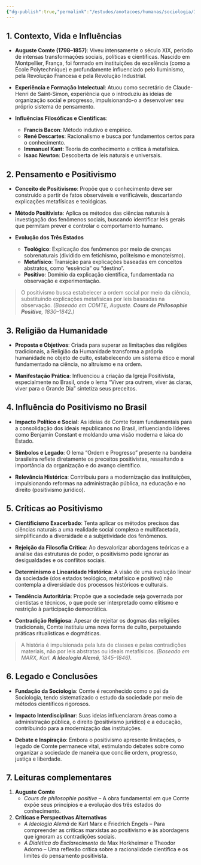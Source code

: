 ```yaml
---
{"dg-publish":true,"permalink":"/estudos/anotacoes/humanas/sociologia/1-teoria-da-sociologia/1-2-auguste-comte/","updated":"2025-03-23T01:48:40.870-03:00"}
---
```


## 1. Contexto, Vida e Influências

- **Auguste Comte (1798–1857)**:
    Viveu intensamente o século XIX, período de intensas transformações sociais, políticas e científicas. Nascido em Montpellier, França, foi formado em instituições de excelência (como a École Polytechnique) e profundamente influenciado pelo Iluminismo, pela Revolução Francesa e pela Revolução Industrial.

- **Experiência e Formação Intelectual**:
    Atuou como secretário de Claude-Henri de Saint-Simon, experiência que o introduziu às ideias de organização social e progresso, impulsionando-o a desenvolver seu próprio sistema de pensamento.

- **Influências Filosóficas e Científicas**:
    - **Francis Bacon**: Método indutivo e empírico.
    - **René Descartes**: Racionalismo e busca por fundamentos certos para o conhecimento.
    - **Immanuel Kant**: Teoria do conhecimento e crítica à metafísica.
    - **Isaac Newton**: Descoberta de leis naturais e universais.

## 2. Pensamento e Positivismo

- **Conceito de Positivismo**:
    Propõe que o conhecimento deve ser construído a partir de fatos observáveis e verificáveis, descartando explicações metafísicas e teológicas.

- **Método Positivista**:
    Aplica os métodos das ciências naturais à investigação dos fenômenos sociais, buscando identificar leis gerais que permitam prever e controlar o comportamento humano.

- **Evolução dos Três Estados**
    - **Teológico**:
        Explicação dos fenômenos por meio de crenças sobrenaturais (dividido em fetichismo, politeísmo e monoteísmo).
    - **Metafísico**:
        Transição para explicações baseadas em conceitos abstratos, como “essência” ou “destino”.
    - **Positivo**:
        Domínio da explicação científica, fundamentada na observação e experimentação.

> O positivismo busca estabelecer a ordem social por meio da ciência, substituindo explicações metafísicas por leis baseadas na observação.
> _(Baseado em COMTE, Auguste. **Cours de Philosophie Positive**, 1830–1842.)_

## 3. Religião da Humanidade

- **Proposta e Objetivos**:
    Criada para superar as limitações das religiões tradicionais, a Religião da Humanidade transforma a própria humanidade no objeto de culto, estabelecendo um sistema ético e moral fundamentado na ciência, no altruísmo e na ordem.

- **Manifestação Prática**:
    Influenciou a criação da Igreja Positivista, especialmente no Brasil, onde o lema “Viver pra outrem, viver às claras, viver para o Grande Dia” sintetiza seus preceitos.

## 4. Influência do Positivismo no Brasil

- **Impacto Político e Social**:
    As ideias de Comte foram fundamentais para a consolidação dos ideais republicanos no Brasil, influenciando líderes como Benjamin Constant e moldando uma visão moderna e laica do Estado.

- **Símbolos e Legado**:
    O lema “Ordem e Progresso” presente na bandeira brasileira reflete diretamente os preceitos positivistas, ressaltando a importância da organização e do avanço científico.

- **Relevância Histórica**:
    Contribuiu para a modernização das instituições, impulsionando reformas na administração pública, na educação e no direito (positivismo jurídico).

## 5. Críticas ao Positivismo

- **Cientificismo Exacerbado**:
    Tenta aplicar os métodos precisos das ciências naturais a uma realidade social complexa e multifacetada, simplificando a diversidade e a subjetividade dos fenômenos.

- **Rejeição da Filosofia Crítica**:
    Ao desvalorizar abordagens teóricas e a análise das estruturas de poder, o positivismo pode ignorar as desigualdades e os conflitos sociais.

- **Determinismo e Linearidade Histórica**:
    A visão de uma evolução linear da sociedade (dos estados teológico, metafísico e positivo) não contempla a diversidade dos processos históricos e culturais.

- **Tendência Autoritária**:
    Propõe que a sociedade seja governada por cientistas e técnicos, o que pode ser interpretado como elitismo e restrição à participação democrática.

- **Contradição Religiosa**:
    Apesar de rejeitar os dogmas das religiões tradicionais, Comte instituiu uma nova forma de culto, perpetuando práticas ritualísticas e dogmáticas.

> A história é impulsionada pela luta de classes e pelas contradições materiais, não por leis abstratas ou ideais metafísicos.
> _(Baseado em MARX, Karl. **A Ideologia Alemã**, 1845–1846)._

## 6. Legado e Conclusões

- **Fundação da Sociologia**:
    Comte é reconhecido como o pai da Sociologia, tendo sistematizado o estudo da sociedade por meio de métodos científicos rigorosos.

- **Impacto Interdisciplinar**:
    Suas ideias influenciaram áreas como a administração pública, o direito (positivismo jurídico) e a educação, contribuindo para a modernização das instituições.

- **Debate e Inspiração**:
    Embora o positivismo apresente limitações, o legado de Comte permanece vital, estimulando debates sobre como organizar a sociedade de maneira que concilie ordem, progresso, justiça e liberdade.

## 7. Leituras complementares

1. **Auguste Comte**
    - _Cours de philosophie positive_ – A obra fundamental em que Comte expõe seus princípios e a evolução dos três estados do conhecimento.
2. **Críticas e Perspectivas Alternativas**
    - _A Ideologia Alemã_ de Karl Marx e Friedrich Engels – Para compreender as críticas marxistas ao positivismo e às abordagens que ignoram as contradições sociais.
    - _A Dialética do Esclarecimento_ de Max Horkheimer e Theodor Adorno – Uma reflexão crítica sobre a racionalidade científica e os limites do pensamento positivista.
